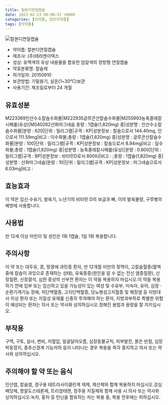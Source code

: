 ```yaml
---
title: 칼본디연질캡슐
date: 2023-02-23 00:08:57 +0800
categories: [의약품, 일반의약품]
tags: [의약품]
---
```

![칼본디연질캡슐](https://nedrug.mfds.go.kr/pbp/cmn/itemImageDownload/149589960541000002)

- 약이름: 칼본디연질캡슐
- 제조사: (주)테라젠이텍스
- 성상: 유백색의 유상 내용물을 함유한 암갈색의 장방형 연질캡슐
- 약효분류명: 칼슘제
- 허가일자: 20150910
- 보관방법: 기밀용기, 실온(1~30°C)보관
- 사용기간: 제조일로부터 24 개월
## 유효성분
M223369인산수소칼슘수화물|M222935글루콘산칼슘수화물|M255993농축콜레칼시페롤(유상)|M040262산화마그네슘
총량 : 1캡슐(1,820mg) 중|성분명 : 인산수소칼슘수화물|분량 : 620|단위 : 밀리그램|규격 : KP|성분정보 : 칼슘으로서 144.40mg, 인으로서 111.59mg|비고 : 이수화물;총량 : 1캡슐(1,820mg) 중|성분명 : 글루콘산칼슘수화물|분량 : 100|단위 : 밀리그램|규격 : KP|성분정보 : 칼슘으로서 8.94mg|비고 : 일수화물;총량 : 1캡슐(1,820mg) 중|성분명 : 농축콜레칼시페롤(유상)|분량 : 0.800|단위 : 밀리그램|규격 : BP|성분정보 : 비타민D로서 800IU|비고 : ;총량 : 1캡슐(1,820mg) 중|성분명 : 산화마그네슘|분량 : 10|단위 : 밀리그램|규격 : KP|성분정보 : 마그네슘으로서 6.03mg|비고 :
## 효능효과
이 약은 임신·수유기, 발육기, 노년기의 비타민 D의 보급과 뼈, 이의 발육불량, 구루병의 예방에 사용합니다.
## 사용법
만 12세 이상 어린이 및 성인은 1회 1캡슐, 1일 1회 복용합니다.
## 주의사항
이 약 또는 대두유, 콩, 땅콩에 과민증 환자, 만 12개월 미만의 젖먹이, 고칼슘혈증(혈액중에 칼슘이 과잉으로 존재하는 상태), 유육종증(원인을 알 수 없는 전신 염증질환), 신장질환, 신장결석, 심한 증상의 신부전 환자는 이 약을 복용하지 마십시오.이 약을 복용하기 전에 임부 또는 임신하고 있을 가능성이 있는 여성 및 수유부, 미숙아, 유아, 심장ㆍ순환기계기능 장애, 저단백혈증, 고지단백혈증, 당뇨병성고지혈증 및 췌장염 등 지방대사 이상 환자 또는 지질성 유제를 신중히 투여해야 하는 환자, 지방과부하로 특별한 위험이 예상되는 환자는 의사 또는 약사와 상의하십시오.정해진 용법과 용량을 잘 지키십시오.
## 부작용
구역, 구토, 설사, 변비, 저혈압, 얼굴달아오름, 심장동불규칙, 피부발진, 붉은 반점, 심장박동정지, 중추신경계 기능저하 등이 나타나는 경우 복용을 즉각 중지하고 의사 또는 약사와 상의하십시오.
## 주의해야 할 약 또는 음식
인산염, 칼슘염, 경구용 테트라사이클린계 제제, 제산제와 함께 복용하지 마십시오.강심배당체, 항알도스테론제, 트리암테렌, 정주용 지질제와 함께 사용 시 의사 또는 약사와 상의하십시오.녹차, 홍차 등 탄닌을 함유하는 차는 복용 중, 복용 전후에는 피하십시오.
